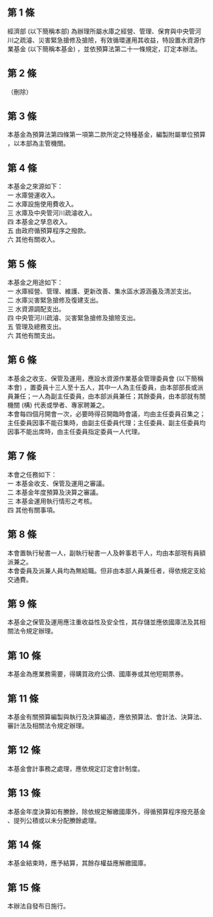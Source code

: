 第 1 條
-------
經濟部 (以下簡稱本部) 為辦理所屬水庫之經營、管理、保育與中央管河  
川之疏濬、災害緊急搶修及搶險，有效循環運用其收益，特設置水資源作  
業基金 (以下簡稱本基金) ，並依預算法第二十一條規定，訂定本辦法。

第 2 條
-------
（刪除）

第 3 條
-------
本基金為預算法第四條第一項第二款所定之特種基金，編製附屬單位預算  
，以本部為主管機關。

第 4 條
-------
本基金之來源如下：  
一  水庫營運收入。  
二  水庫設施使用費收入。  
三  水庫及中央管河川疏濬收入。  
四  本基金之孳息收入。  
五  由政府循預算程序之撥款。  
六  其他有關收入。

第 5 條
-------
本基金之用途如下：  
一  水庫經營、管理、維護、更新改善、集水區水源涵養及清淤支出。  
二  水庫災害緊急搶修及復建支出。  
三  水資源調配支出。  
四  中央管河川疏濬、災害緊急搶修及搶險支出。  
五  管理及總務支出。  
六  其他有關支出。

第 6 條
-------
本基金之收支、保管及運用，應設水資源作業基金管理委員會 (以下簡稱  
本會) ，置委員十三人至十五人，其中一人為主任委員，由本部部長或派  
員兼任；一人為副主任委員，由本部派員兼任；其餘委員，由本部就有關  
機關 (構) 代表或學者、專家聘兼之。  
本會每四個月開會一次，必要時得召開臨時會議，均由主任委員召集之；  
主任委員因事不能召集時，由副主任委員代理；主任委員、副主任委員均  
因事不能出席時，由主任委員指定委員一人代理。

第 7 條
-------
本會之任務如下：  
一  本基金收支、保管及運用之審議。  
二  本基金年度預算及決算之審議。  
三  本基金運用執行情形之考核。  
四  其他有關事項。

第 8 條
-------
本會置執行秘書一人，副執行秘書一人及幹事若干人，均由本部現有員額  
派兼之。  
本會委員及派兼人員均為無給職。但非由本部人員兼任者，得依規定支給  
交通費。

第 9 條
-------
本基金之保管及運用應注重收益性及安全性，其存儲並應依國庫法及其相  
關法令規定辦理。

第 10 條
--------
本基金為應業務需要，得購買政府公債、國庫券或其他短期票券。

第 11 條
--------
本基金有關預算編製與執行及決算編造，應依預算法、會計法、決算法、  
審計法及相關法令規定辦理。

第 12 條
--------
本基金會計事務之處理，應依規定訂定會計制度。

第 13 條
--------
本基金年度決算如有賸餘，除依規定解繳國庫外，得循預算程序撥充基金  
、提列公積或以未分配賸餘處理。

第 14 條
--------
本基金結束時，應予結算，其餘存權益應解繳國庫。

第 15 條
--------
本辦法自發布日施行。

